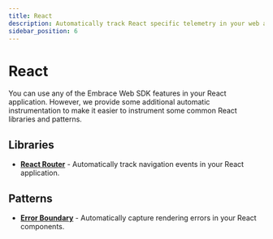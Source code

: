 ```yaml
---
title: React  
description: Automatically track React specific telemetry in your web app with Embrace
sidebar_position: 6
---
```


# React

You can use any of the Embrace Web SDK features in your React application. However, we provide some additional automatic  
instrumentation to make it easier to instrument some common React libraries and patterns.

## Libraries

- **[React Router](./react-router.md)** - Automatically track navigation events in your React application.

## Patterns

- **[Error Boundary](./error-boundary.md)** - Automatically capture rendering errors in your React components.